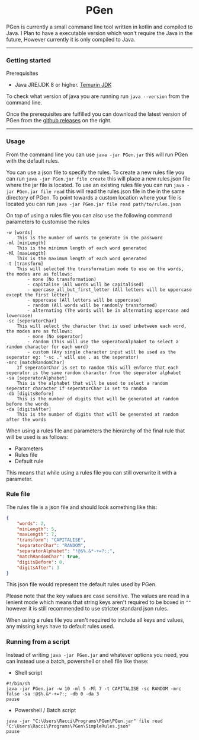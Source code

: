 <h1 align="center">PGen</h1>

 PGen is currently a small command line tool written in kotlin and compiled to Java.
I Plan to have a executable version which won't require the Java in the future, 
However currently it is only compiled to Java.

---

### Getting started
Prerequisites
- Java JRE/JDK 8 or higher. [Temurin JDK](https://adoptium.net/)

To check what version of java you are running run 
``java --version`` from the command line.

Once the prerequisites are fulfilled you can download the latest version of PGen from the [github releases](https://github.com/DaRacci/PGen/releases/latest) on the right.

---

### Usage
From the command line you can use
``java -jar PGen.jar`` this will run PGen with the default rules.

You can use a json file to specify the rules.
To create a new rules file you can run ``java -jar PGen.jar file create`` this will place a new rules.json file where the jar file is located.
To use an existing rules file you can run ``java -jar PGen.jar file read`` this will read the rules.json file in the in the same directory of PGen.
To point towards a custom location where your file is located you can run ``java -jar PGen.jar file read path/to/rules.json``

On top of using a rules file you can also use the following command parameters to customise the rules
```
-w [words] 
    This is the number of words to generate in the password
-ml [minLength] 
    This is the minimum length of each word generated
-Ml [maxLength] 
    This is the maximum length of each word generated
-t [transform] 
    This will selected the transformation mode to use on the words, the modes are as follows:
        - none (No transformation)
        - capitalise (All words will be capitalised)
        - upercase_all_but_first_letter (All letters will be uppercase except the first letter)
        - uppercase (All letters will be uppercase)
        - random (All words will be randomly transformed)
        - alternating (The words will be in alternating uppercase and lowercase)
-sc [seperatorChar]
    This will select the character that is used inbetween each word, the modes are as follows:
        - none (No seperator)
        - random (This will use the seperatorAlphabet to select a random character for each word)
        - custom (Any single character input will be used as the seperator eg: "-sc ." will use . as the seperator)
-mrc [matchRandomChar]
    If seperatorChar is set to random this will enforce that each seperator is the same random character from the seperator alphabet
-sa [seperatorAlphabet]
    This is the alphabet that will be used to select a random seperator character if seperatorChar is set to random
-db [digitsBefore]
    This is the number of digits that will be generated at random before the words
-da [digitsAfter]
    This is the number of digits that will be generated at random after the words
```

When using a rules file and parameters the hierarchy of the final rule that will be used is as follows:
- Parameters
- Rules file
- Default rule

This means that while using a rules file you can still overwrite it with a parameter.

### Rule file
The rules file is a json file and should look something like this: 
```json
{
    "words": 2,
    "minLength": 5,
    "maxLength": 7,
    "transform": "CAPITALISE",
    "separatorChar": "RANDOM",
    "separatorAlphabet": "!@$%.&*-+=?:;",
    "matchRandomChar": true,
    "digitsBefore": 0,
    "digitsAfter": 3
}
```
This json file would represent the default rules used by PGen.

Please note that the key values are case sensitive.
The values are read in a lenient mode which means that string keys aren't required to be boxed in `""`
however it is still recommended to use stricter standard json rules.

When using a rules file you aren't required to include all keys and values, any missing keys have to default rules used.

### Running from a script
Instead of writing `java -jar PGen.jar` and whatever options you need, you can instead use a batch, powershell or shell file like these:
- Shell script
```shell
#!/bin/sh
java -jar PGen.jar -w 10 -ml 5 -Ml 7 -t CAPITALISE -sc RANDOM -mrc false -sa !@$%.&*-+=?:; -db 0 -da 3
pause
```
- Powershell / Batch script
```shell
java -jar "C:\Users\Racci\Programs\PGen\PGen.jar" file read "C:\Users\Racci\Programs\PGen\SimpleRules.json"
pause
```
